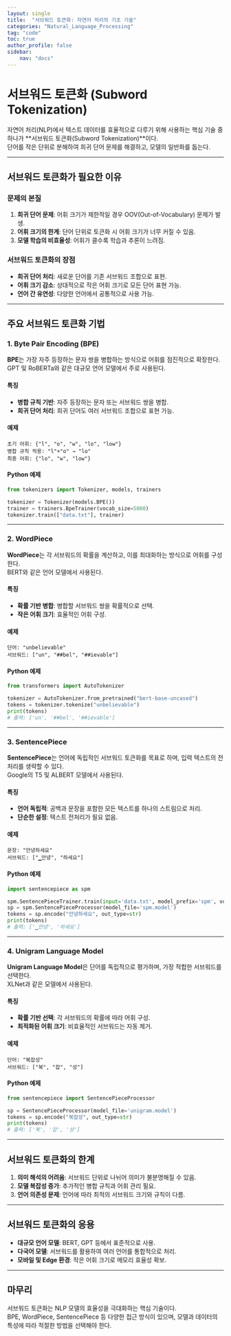 ```yaml
---
layout: single
title:  "서브워드 토큰화: 자연어 처리의 기초 기술"
categories: "Natural_Language_Processing"
tag: "code"
toc: true
author_profile: false
sidebar:
    nav: "docs"
---
```


# 서브워드 토큰화 (Subword Tokenization)

자연어 처리(NLP)에서 텍스트 데이터를 효율적으로 다루기 위해 사용하는 핵심 기술 중 하나가 **서브워드 토큰화(Subword Tokenization)**이다.  
단어를 작은 단위로 분해하여 희귀 단어 문제를 해결하고, 모델의 일반화를 돕는다.

---

## 서브워드 토큰화가 필요한 이유

### 문제의 본질
1. **희귀 단어 문제**: 어휘 크기가 제한적일 경우 OOV(Out-of-Vocabulary) 문제가 발생.  
2. **어휘 크기의 한계**: 단어 단위로 토큰화 시 어휘 크기가 너무 커질 수 있음.  
3. **모델 학습의 비효율성**: 어휘가 클수록 학습과 추론이 느려짐.

### 서브워드 토큰화의 장점
- **희귀 단어 처리**: 새로운 단어를 기존 서브워드 조합으로 표현.  
- **어휘 크기 감소**: 상대적으로 작은 어휘 크기로 모든 단어 표현 가능.  
- **언어 간 유연성**: 다양한 언어에서 공통적으로 사용 가능.

---

## 주요 서브워드 토큰화 기법

### 1. **Byte Pair Encoding (BPE)**

**BPE**는 가장 자주 등장하는 문자 쌍을 병합하는 방식으로 어휘를 점진적으로 확장한다.  
GPT 및 RoBERTa와 같은 대규모 언어 모델에서 주로 사용된다.

#### 특징
- **병합 규칙 기반**: 자주 등장하는 문자 또는 서브워드 쌍을 병합.  
- **희귀 단어 처리**: 희귀 단어도 여러 서브워드 조합으로 표현 가능.  

#### 예제
```plaintext
초기 어휘: {"l", "o", "w", "lo", "low"}
병합 규칙 적용: "l"+"o" → "lo"
최종 어휘: {"lo", "w", "low"}
```

#### Python 예제
```python
from tokenizers import Tokenizer, models, trainers

tokenizer = Tokenizer(models.BPE())
trainer = trainers.BpeTrainer(vocab_size=5000)
tokenizer.train(["data.txt"], trainer)
```

---

### 2. **WordPiece**

**WordPiece**는 각 서브워드의 확률을 계산하고, 이를 최대화하는 방식으로 어휘를 구성한다.  
BERT와 같은 언어 모델에서 사용된다.

#### 특징
- **확률 기반 병합**: 병합할 서브워드 쌍을 확률적으로 선택.  
- **작은 어휘 크기**: 효율적인 어휘 구성.

#### 예제
```plaintext
단어: "unbelievable"
서브워드: ["un", "##bel", "##ievable"]
```

#### Python 예제
```python
from transformers import AutoTokenizer

tokenizer = AutoTokenizer.from_pretrained("bert-base-uncased")
tokens = tokenizer.tokenize("unbelievable")
print(tokens)
# 출력: ['un', '##bel', '##ievable']
```

---

### 3. **SentencePiece**

**SentencePiece**는 언어에 독립적인 서브워드 토큰화를 목표로 하며, 입력 텍스트의 전처리를 생략할 수 있다.  
Google의 T5 및 ALBERT 모델에서 사용된다.

#### 특징
- **언어 독립적**: 공백과 문장을 포함한 모든 텍스트를 하나의 스트림으로 처리.  
- **단순한 설정**: 텍스트 전처리가 필요 없음.

#### 예제
```plaintext
문장: "안녕하세요"
서브워드: ["▁안녕", "하세요"]
```

#### Python 예제
```python
import sentencepiece as spm

spm.SentencePieceTrainer.train(input='data.txt', model_prefix='spm', vocab_size=5000)
sp = spm.SentencePieceProcessor(model_file='spm.model')
tokens = sp.encode("안녕하세요", out_type=str)
print(tokens)
# 출력: ['▁안녕', '하세요']
```

---

### 4. **Unigram Language Model**

**Unigram Language Model**은 단어를 독립적으로 평가하며, 가장 적합한 서브워드를 선택한다.  
XLNet과 같은 모델에서 사용된다.

#### 특징
- **확률 기반 선택**: 각 서브워드의 확률에 따라 어휘 구성.  
- **최적화된 어휘 크기**: 비효율적인 서브워드는 자동 제거.

#### 예제
```plaintext
단어: "복잡성"
서브워드: ["복", "잡", "성"]
```

#### Python 예제
```python
from sentencepiece import SentencePieceProcessor

sp = SentencePieceProcessor(model_file='unigram.model')
tokens = sp.encode("복잡성", out_type=str)
print(tokens)
# 출력: ['복', '잡', '성']
```

---

## 서브워드 토큰화의 한계

1. **의미 해석의 어려움**: 서브워드 단위로 나뉘어 의미가 불분명해질 수 있음.  
2. **모델 복잡성 증가**: 추가적인 병합 규칙과 어휘 관리 필요.  
3. **언어 의존성 문제**: 언어에 따라 최적의 서브워드 크기와 규칙이 다름.

---

## 서브워드 토큰화의 응용

- **대규모 언어 모델**: BERT, GPT 등에서 표준적으로 사용.  
- **다국어 모델**: 서브워드를 활용하여 여러 언어를 통합적으로 처리.  
- **모바일 및 Edge 환경**: 작은 어휘 크기로 메모리 효율성 확보.  

---

## 마무리

서브워드 토큰화는 NLP 모델의 효율성을 극대화하는 핵심 기술이다.  
BPE, WordPiece, SentencePiece 등 다양한 접근 방식이 있으며, 모델과 데이터의 특성에 따라 적절한 방법을 선택해야 한다.  
